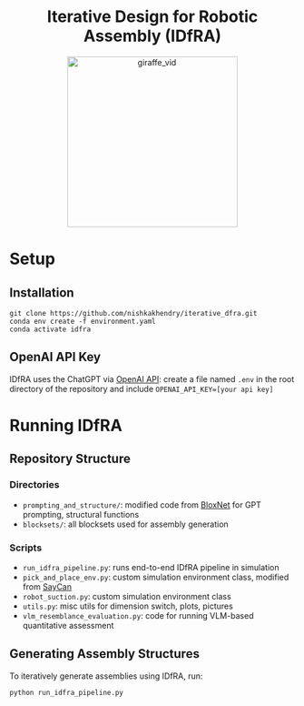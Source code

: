 <h1 align="center">
    Iterative Design for Robotic Assembly (IDfRA)
</h1>

<p align="center">
  <img alt="giraffe_vid" src="assembly_evolution_video/Giraffe_Assembly_Evolution.gif" width="300" />
</p>

# Setup

## Installation
```
git clone https://github.com/nishkakhendry/iterative_dfra.git
conda env create -f environment.yaml
conda activate idfra
```

## OpenAI API Key
IDfRA uses the ChatGPT via [OpenAI API](https://platform.openai.com/docs/quickstart#create-and-export-an-api-key): create a file named ```.env``` in the root directory of the repository and include ```OPENAI_API_KEY=[your api key]```


# Running IDfRA

## Repository Structure
### Directories
- ```prompting_and_structure/```: modified code from [BloxNet](https://github.com/Apgoldberg1/blox-net-coderelease.git) for GPT prompting, structural functions
- ```blocksets/```: all blocksets used for assembly generation
### Scripts
- ```run_idfra_pipeline.py```: runs end-to-end IDfRA pipeline in simulation 
- ```pick_and_place_env.py```: custom simulation environment class, modified from [SayCan](https://github.com/google-research/google-research/tree/master/saycan)
- ```robot_suction.py```: custom simulation environment class 
- ```utils.py```: misc utils for dimension switch, plots, pictures 
- ```vlm_resemblance_evaluation.py```: code for running VLM-based quantitative assessment

## Generating Assembly Structures
To iteratively generate assemblies using IDfRA, run:
```
python run_idfra_pipeline.py
```
